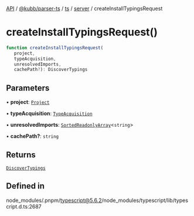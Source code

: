 [API](../../../../../../../packages.md) / [@kubb/parser-ts](../../../../../index.md) / [ts](../../../index.md) / [server](../index.md) / createInstallTypingsRequest

# createInstallTypingsRequest()

```ts
function createInstallTypingsRequest(
   project, 
   typeAcquisition, 
   unresolvedImports, 
   cachePath?): DiscoverTypings
```

## Parameters

• **project**: [`Project`](../classes/Project.md)

• **typeAcquisition**: [`TypeAcquisition`](../../../interfaces/TypeAcquisition.md)

• **unresolvedImports**: [`SortedReadonlyArray`](../../../interfaces/SortedReadonlyArray.md)\<`string`\>

• **cachePath?**: `string`

## Returns

[`DiscoverTypings`](../interfaces/DiscoverTypings.md)

## Defined in

node\_modules/.pnpm/typescript@5.6.2/node\_modules/typescript/lib/typescript.d.ts:2687
